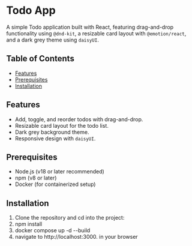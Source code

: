 # Todo App

A simple Todo application built with React, featuring drag-and-drop functionality using `@dnd-kit`, a resizable card layout with `@emotion/react`, and a dark grey theme using `daisyUI`.

## Table of Contents
- [Features](#features)
- [Prerequisites](#prerequisites)
- [Installation](#installation)

## Features
- Add, toggle, and reorder todos with drag-and-drop.
- Resizable card layout for the todo list.
- Dark grey background theme.
- Responsive design with `daisyUI`.

## Prerequisites
- Node.js (v18 or later recommended)
- npm (v8 or later)
- Docker (for containerized setup)

## Installation
1. Clone the repository and cd into the project:
2. npm install 
3. docker compose up -d --build 
4. navigate to http://localhost:3000. in your browser